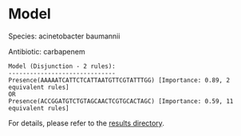 
# Model

Species: acinetobacter baumannii

Antibiotic: carbapenem

```
Model (Disjunction - 2 rules):
------------------------------
Presence(AAAAATCATTCTCATTAATGTTCGTATTTGG) [Importance: 0.89, 2 equivalent rules]
OR
Presence(ACCGGATGTCTGTAGCAACTCGTGCACTAGC) [Importance: 0.59, 11 equivalent rules]

```

For details, please refer to the [results directory](../../../../../results/scm_b/acinetobacter+baumannii/carbapenem/repeat_2/).

